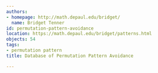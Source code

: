 ```yaml
---
authors:
- homepage: http://math.depaul.edu/bridget/
  name: Bridget Tenner
id: permutation-pattern-avoidance
location: https://math.depaul.edu/bridget/patterns.html
objects: 54
tags:
- permutation pattern
title: Database of Permutation Pattern Avoidance

---
```


